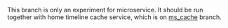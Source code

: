 This branch is only an experiment for microservice. It should be run together with home timeline cache service, which is on [ms_cache](https://github.com/hprovenza/nanotwitter/tree/ms_cachehome) branch. 

